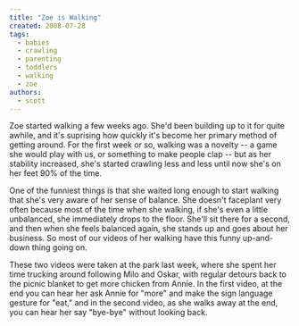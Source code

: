 ```yaml
---
title: "Zoe is Walking"
created: 2008-07-28
tags: 
  - babies
  - crawling
  - parenting
  - toddlers
  - walking
  - zoe
authors: 
  - scott
---
```


  

Zoe started walking a few weeks ago. She'd been building up to it for quite awhile, and it's suprising how quickly it's become her primary method of getting around. For the first week or so, walking was a novelty -- a game she would play with us, or something to make people clap -- but as her stability increased, she's started crawling less and less until now she's on her feet 90% of the time.

One of the funniest things is that she waited long enough to start walking that she's very aware of her sense of balance. She doesn't faceplant very often because most of the time when she walking, if she's even a little unbalanced, she immediately drops to the floor. She'll sit there for a second, and then when she feels balanced again, she stands up and goes about her business. So most of our videos of her walking have this funny up-and-down thing going on.

These two videos were taken at the park last week, where she spent her time trucking around following Milo and Oskar, with regular detours back to the picnic blanket to get more chicken from Annie. In the first video, at the end you can hear her ask Annie for "more" and make the sign language gesture for "eat," and in the second video, as she walks away at the end, you can hear her say "bye-bye" without looking back.
